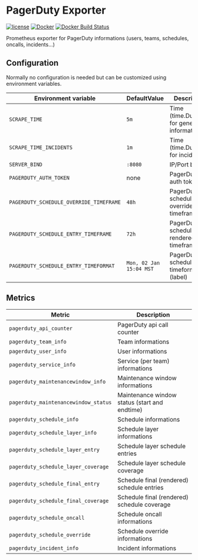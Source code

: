 PagerDuty Exporter
==================

[![license](https://img.shields.io/github/license/webdevops/pagerduty-exporter.svg)](https://github.com/webdevops/pagerduty-exporter/blob/master/LICENSE)
[![Docker](https://img.shields.io/badge/docker-webdevops%2Fpagerduty--exporter-blue.svg?longCache=true&style=flat&logo=docker)](https://hub.docker.com/r/webdevops/pagerduty-exporter/)
[![Docker Build Status](https://img.shields.io/docker/build/webdevops/pagerduty-exporter.svg)](https://hub.docker.com/r/webdevops/pagerduty-exporter/)

Prometheus exporter for PagerDuty informations (users, teams, schedules, oncalls, incidents...)

Configuration
-------------

Normally no configuration is needed but can be customized using environment variables.

| Environment variable                   | DefaultValue                | Description                                                               |
|-----------------------------------------|-----------------------------|--------------------------------------------------------------------------|
| `SCRAPE_TIME`                           | `5m`                        | Time (time.Duration) for general informations                            |
| `SCRAPE_TIME_INCIDENTS`                 | `1m`                        | Time (time.Duration) for incidents                                       |
| `SERVER_BIND`                           | `:8080`                     | IP/Port binding                                                          |
| `PAGERDUTY_AUTH_TOKEN`                  | none                        | PagerDuty auth token                                                     |
| `PAGERDUTY_SCHEDULE_OVERRIDE_TIMEFRAME` | `48h`                       | PagerDuty schedule override list timeframe                               |
| `PAGERDUTY_SCHEDULE_ENTRY_TIMEFRAME`    | `72h`                       | PagerDuty schedule rendered list timeframe                               |
| `PAGERDUTY_SCHEDULE_ENTRY_TIMEFORMAT`   | `Mon, 02 Jan 15:04 MST`     | PagerDuty schedule entry timeformat (label)                              |

Metrics
-------

| Metric                                | Description                                                                           |
|---------------------------------------|---------------------------------------------------------------------------------------|
| `pagerduty_api_counter`               | PagerDuty api call counter                                                            |
| `pagerduty_team_info`                 | Team informations                                                                     |
| `pagerduty_user_info`                 | User informations                                                                     |
| `pagerduty_service_info`              | Service (per team) informations                                                       |
| `pagerduty_maintenancewindow_info`    | Maintenance window informations                                                       |
| `pagerduty_maintenancewindow_status`  | Maintenance window status (start and endtime)                                         |
| `pagerduty_schedule_info`             | Schedule informations                                                                 |
| `pagerduty_schedule_layer_info`       | Schedule layer informations                                                           |
| `pagerduty_schedule_layer_entry`      | Schedule layer schedule entries                                                       |
| `pagerduty_schedule_layer_coverage`   | Schedule layer schedule coverage                                                      |
| `pagerduty_schedule_final_entry`      | Schedule final (rendered) schedule entries                                            |
| `pagerduty_schedule_final_coverage`   | Schedule final (rendered) schedule coverage                                           |
| `pagerduty_schedule_oncall`           | Schedule oncall informations                                                          |
| `pagerduty_schedule_override`         | Schedule override informations                                                        |
| `pagerduty_incident_info`             | Incident informations                                                                 |
